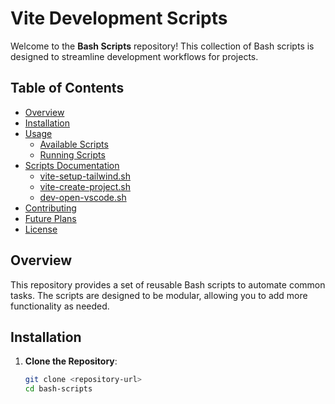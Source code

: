 # Vite Development Scripts

Welcome to the **Bash Scripts** repository! This collection of Bash scripts is designed to streamline development workflows for projects.

## Table of Contents
- [Overview](#overview)
- [Installation](#installation)
- [Usage](#usage)
  - [Available Scripts](#available-scripts)
  - [Running Scripts](#running-scripts)
- [Scripts Documentation](#scripts-documentation)
  - [vite-setup-tailwind.sh](#vite-setup-tailwindsh)
  - [vite-create-project.sh](#vite-create-projectsh)
  - [dev-open-vscode.sh](#dev-open-vscodesh)
- [Contributing](#contributing)
- [Future Plans](#future-plans)
- [License](#license)

## Overview
This repository provides a set of reusable Bash scripts to automate common tasks. The scripts are designed to be modular, allowing you to add more functionality as needed.

## Installation
1. **Clone the Repository**:
   ```bash
   git clone <repository-url>
   cd bash-scripts
